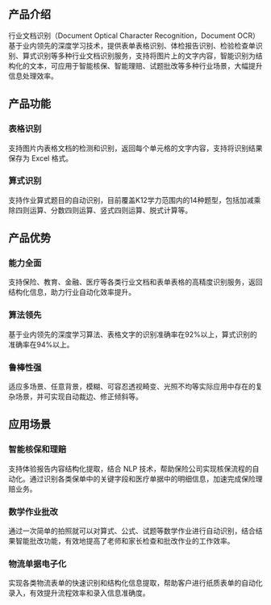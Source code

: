 ﻿## 产品介绍
行业文档识别（Document Optical Character Recognition，Document OCR）基于业内领先的深度学习技术，提供表单表格识别、体检报告识别、检验检查单识别、算式识别等多种行业文档识别服务，支持将图片上的文字内容，智能识别为结构化的文本，可应用于智能核保、智能理赔、试题批改等多种行业场景，大幅提升信息处理效率。

## 产品功能

### 表格识别  
支持图片内表格文档的检测和识别，返回每个单元格的文字内容，支持将识别结果保存为 Excel 格式。

### 算式识别
支持作业算式题目的自动识别，目前覆盖K12学力范围内的14种题型，包括加减乘除四则运算、分数四则运算、竖式四则运算、脱式计算等。

## 产品优势

### 能力全面

支持保险、教育、金融、医疗等各类行业文档和表单表格的高精度识别服务，返回结构化信息，助力行业自动化效率提升。

### 算法领先

基于业内领先的深度学习算法、表格文字的识别准确率在92%以上，算式识别的准确率在94%以上。

### 鲁棒性强

适应多场景、任意背景，模糊、可容忍透视畸变、光照不均等实际应用中存在的复杂场景，并可实现自动裁边、修正倾斜等。

## 应用场景

### 智能核保和理赔
支持体验报告内容结构化提取，结合 NLP 技术，帮助保险公司实现核保流程的自动化。通过识别各类保单中的关键字段和医疗单据中的明细信息，加速完成保险理赔业务。

### 数学作业批改
通过一次简单的拍照就可以对算式、公式、试题等数学作业进行自动识别，结合结果智能批改功能，有效地提高了老师和家长检查和批改作业的工作效率。

### 物流单据电子化
实现各类物流表单的快速识别和结构化信息提取，帮助客户进行纸质表单的自动化录入，有效提升流程效率和录入信息准确度。
